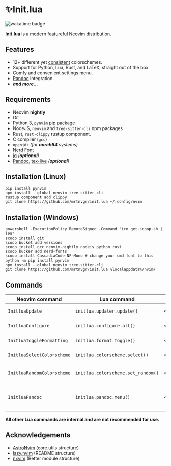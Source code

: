 # ✨Init.lua

![wakatime badge](https://wakatime.com/badge/user/5fea8bc3-faf2-4ced-9ae0-78ed7f87428f/project/893e579b-0331-4ddf-bbd4-24f1353d0832.svg)

**Init.lua** is a modern featureful Neovim distribution.

## Features

- 12+ different yet [consistent](lua/initlua/plugins/colorschemes/list.lua) colorschemes.
- Support for Python, Lua, Rust, and LaTeX, straight out of the box.
- Comfy and convenient settings menu.
- [Pandoc](https://pandoc.org/) integration.
- _**and more...**_

<!-- TODO: - Provides complete dev environments for Python, Lua and Rust, straight out of the box. -->

## Requirements

- Neovim **nightly**
- Git
- Python 3, `pynvim` pip package
- NodeJS, `neovim` and `tree-sitter-cli` npm packages
- Rust, `rust-clippy` rustup component.
- C compiler (`gcc`)
- `openjdk` _(for **aarch64** systems)_ <!-- ltex-ls -->
- [Nerd Font](https://nerdfonts.com/)
- [jq](https://stedolan.github.io/jq/) _(**optional**)_
- [Pandoc](https://pandoc.org), [tex-live](https://tug.org/texlive/) _(**optional**)_

## Installation (Linux)

```console
pip install pynvim
npm install --global neovim tree-sitter-cli
rustup component add clippy
git clone https://github.com/mrtnvgr/init.lua ~/.config/nvim
```

## Installation (Windows)

```console
powershell -ExecutionPolicy RemoteSigned -Command "irm get.scoop.sh | iex"
scoop install git
scoop bucket add versions
scoop install gcc neovim-nightly nodejs python rust
scoop bucker add nerd-fonts
scoop install CascadiaCode-NF-Mono # change your cmd font to this
python -m pip install pynvim
npm install --global neovim tree-sitter-cli
git clone https://github.com/mrtnvgr/init.lua %localappdata%/nvim/
```

## Commands

| Neovim command             | Lua command                        | Keymap        | Description                  |
| -------------------------- | ---------------------------------- | ------------- | ---------------------------- |
| `InitluaUpdate`            | `initlua.updater.update()`         | `<leader>au`  | update everything            |
| `InitluaConfigure`         | `initlua.configure.all()`          | `<leader>ac`  | configure self               |
| `InitluaToggleFormatting`  | `initlua.format.toggle()`          | `<leader>atf` | toggle null-ls formatting    |
| `InitluaSelectColorscheme` | `initlua.colorscheme.select()`     | `<leader>asc` | pick a colorscheme           |
| `InitluaRandomColorscheme` | `initlua.colorscheme.set_random()` | `<leader>arc` | set a random colorscheme     |
| `InitluaPandoc`            | `initlua.pandoc.menu()`            | `<leader>apd` | open pandoc integration menu |

**All other Lua commands are internal and are not recommended for use.**

## Acknowledgements

- [AstroNvim](https://github.com/AstroNvim/AstroNvim) (core.utils structure)
- [lazy.nvim](https://github.com/folke/lazy.nvim) (README structure)
- [nxvim](https://github.com/tenxsoydev/nxvim) (Better module structure)
